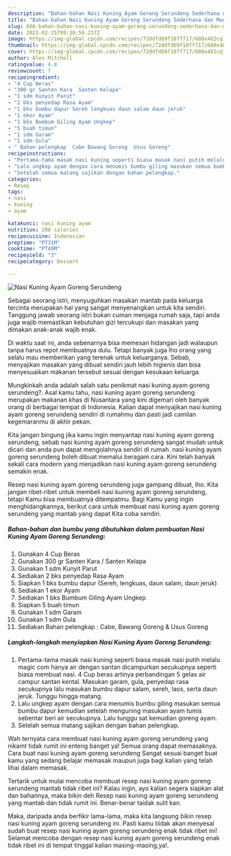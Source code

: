 ```yaml
---
description: "Bahan-bahan Nasi Kuning Ayam Goreng Serundeng Sederhana dan Mudah Dibuat"
title: "Bahan-bahan Nasi Kuning Ayam Goreng Serundeng Sederhana dan Mudah Dibuat"
slug: 666-bahan-bahan-nasi-kuning-ayam-goreng-serundeng-sederhana-dan-mudah-dibuat
date: 2021-02-25T09:30:59.237Z
image: https://img-global.cpcdn.com/recipes/72ddfdb9f18ff717/680x482cq70/nasi-kuning-ayam-goreng-serundeng-foto-resep-utama.jpg
thumbnail: https://img-global.cpcdn.com/recipes/72ddfdb9f18ff717/680x482cq70/nasi-kuning-ayam-goreng-serundeng-foto-resep-utama.jpg
cover: https://img-global.cpcdn.com/recipes/72ddfdb9f18ff717/680x482cq70/nasi-kuning-ayam-goreng-serundeng-foto-resep-utama.jpg
author: Alex Mitchell
ratingvalue: 4.8
reviewcount: 7
recipeingredient:
- "4 Cup Beras"
- "300 gr Santen Kara  Santen Kelapa"
- "1 sdm Kunyit Parut"
- "2 bks penyedap Rasa Ayam"
- "1 bks bumbu dapur Sereh lengkuas daun salam daun jeruk"
- "1 ekor Ayam"
- "1 bks Bumbum Giling Ayam Ungkep"
- "5 buah timun"
- "1 sdm Garam"
- "1 sdm Gula"
- " Bahan pelengkap  Cabe Bawang Goreng  Usus Goreng"
recipeinstructions:
- "Pertama-tama masak nasi kuning seperti biasa masak nasi putih melalu magic com hanya air dengan santan dicampurkan secukupnya seperti biasa membuat nasi. 4 Cup beras artinya perbandingan 5 gelas air campur santan kental. Masukan garam, gula, penyedap rasa secukupnya lalu masukan bumbu dapur salam, sereh, laos, serta daun jeruk. Tunggu hingga matang."
- "Lalu ungkep ayam dengan cara menumis bumbu giling masukan semua bumbu dapur kemudian setelah menguning masukan ayam tumis sebentar beri air secukupnya. Lalu tunggu sat kemudian goreng ayam."
- "Setelah semua matang sajikan dengan bahan pelengkap."
categories:
- Resep
tags:
- nasi
- kuning
- ayam

katakunci: nasi kuning ayam 
nutrition: 208 calories
recipecuisine: Indonesian
preptime: "PT31M"
cooktime: "PT49M"
recipeyield: "3"
recipecategory: Dessert

---
```



![Nasi Kuning Ayam Goreng Serundeng](https://img-global.cpcdn.com/recipes/72ddfdb9f18ff717/680x482cq70/nasi-kuning-ayam-goreng-serundeng-foto-resep-utama.jpg)

Sebagai seorang istri, menyuguhkan masakan mantab pada keluarga tercinta merupakan hal yang sangat menyenangkan untuk kita sendiri. Tanggung jawab seorang istri bukan cuman menjaga rumah saja, tapi anda juga wajib memastikan kebutuhan gizi tercukupi dan masakan yang dimakan anak-anak wajib enak.

Di waktu  saat ini, anda sebenarnya bisa memesan hidangan jadi walaupun tanpa harus repot membuatnya dulu. Tetapi banyak juga lho orang yang selalu mau memberikan yang terenak untuk keluarganya. Sebab, menyajikan masakan yang dibuat sendiri jauh lebih higienis dan bisa menyesuaikan makanan tersebut sesuai dengan kesukaan keluarga. 



Mungkinkah anda adalah salah satu penikmat nasi kuning ayam goreng serundeng?. Asal kamu tahu, nasi kuning ayam goreng serundeng merupakan makanan khas di Nusantara yang kini digemari oleh banyak orang di berbagai tempat di Indonesia. Kalian dapat menyajikan nasi kuning ayam goreng serundeng sendiri di rumahmu dan pasti jadi camilan kegemaranmu di akhir pekan.

Kita jangan bingung jika kamu ingin menyantap nasi kuning ayam goreng serundeng, sebab nasi kuning ayam goreng serundeng sangat mudah untuk dicari dan anda pun dapat mengolahnya sendiri di rumah. nasi kuning ayam goreng serundeng boleh dibuat memalui beragam cara. Kini telah banyak sekali cara modern yang menjadikan nasi kuning ayam goreng serundeng semakin enak.

Resep nasi kuning ayam goreng serundeng juga gampang dibuat, lho. Kita jangan ribet-ribet untuk membeli nasi kuning ayam goreng serundeng, tetapi Kamu bisa membuatnya ditempatmu. Bagi Kamu yang ingin menghidangkannya, berikut cara untuk membuat nasi kuning ayam goreng serundeng yang mantab yang dapat Kita coba sendiri.

<!--inarticleads1-->

##### Bahan-bahan dan bumbu yang dibutuhkan dalam pembuatan Nasi Kuning Ayam Goreng Serundeng:

1. Gunakan 4 Cup Beras
1. Gunakan 300 gr Santen Kara / Santen Kelapa
1. Gunakan 1 sdm Kunyit Parut
1. Sediakan 2 bks penyedap Rasa Ayam
1. Siapkan 1 bks bumbu dapur (Sereh, lengkuas, daun salam, daun jeruk)
1. Sediakan 1 ekor Ayam
1. Sediakan 1 bks Bumbum Giling Ayam Ungkep
1. Siapkan 5 buah timun
1. Gunakan 1 sdm Garam
1. Gunakan 1 sdm Gula
1. Sediakan  Bahan pelengkap : Cabe, Bawang Goreng &amp; Usus Goreng




<!--inarticleads2-->

##### Langkah-langkah menyiapkan Nasi Kuning Ayam Goreng Serundeng:

1. Pertama-tama masak nasi kuning seperti biasa masak nasi putih melalu magic com hanya air dengan santan dicampurkan secukupnya seperti biasa membuat nasi. 4 Cup beras artinya perbandingan 5 gelas air campur santan kental. Masukan garam, gula, penyedap rasa secukupnya lalu masukan bumbu dapur salam, sereh, laos, serta daun jeruk. Tunggu hingga matang.
1. Lalu ungkep ayam dengan cara menumis bumbu giling masukan semua bumbu dapur kemudian setelah menguning masukan ayam tumis sebentar beri air secukupnya. Lalu tunggu sat kemudian goreng ayam.
1. Setelah semua matang sajikan dengan bahan pelengkap.




Wah ternyata cara membuat nasi kuning ayam goreng serundeng yang nikamt tidak rumit ini enteng banget ya! Semua orang dapat memasaknya. Cara buat nasi kuning ayam goreng serundeng Sangat sesuai banget buat kamu yang sedang belajar memasak maupun juga bagi kalian yang telah lihai dalam memasak.

Tertarik untuk mulai mencoba membuat resep nasi kuning ayam goreng serundeng mantab tidak ribet ini? Kalau ingin, ayo kalian segera siapkan alat dan bahannya, maka bikin deh Resep nasi kuning ayam goreng serundeng yang mantab dan tidak rumit ini. Benar-benar taidak sulit kan. 

Maka, daripada anda berfikir lama-lama, maka kita langsung bikin resep nasi kuning ayam goreng serundeng ini. Pasti kamu tiidak akan menyesal sudah buat resep nasi kuning ayam goreng serundeng enak tidak ribet ini! Selamat mencoba dengan resep nasi kuning ayam goreng serundeng enak tidak ribet ini di tempat tinggal kalian masing-masing,ya!.


